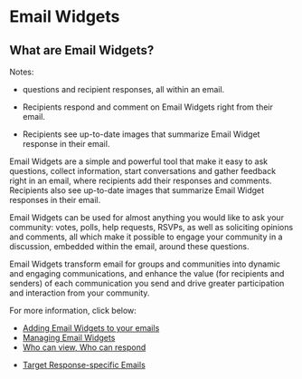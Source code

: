 # Email Widgets

<span id="gv-5widgets-1ewintro"></span>
## What are Email Widgets?

<span class="todo">

Notes:

* questions and recipient responses, all within an email.

* Recipients respond and comment on Email Widgets right from their email.

* Recipients see up-to-date images that summarize Email Widget response in their email.

</span> <!-- todo -->

Email Widgets are a simple and powerful tool that make it easy to ask questions,  collect information, start conversations and gather feedback right in an email, where recipients add their responses and comments.  Recipients also see up-to-date images that summarize Email Widget responses in their email.  

Email Widgets can be used for almost anything you would like to ask your community: votes, polls, help requests, RSVPs, as well as soliciting opinions and comments, all which make it possible to engage your community in a discussion, embedded within the email, around these questions. 

Email Widgets transform email for groups and communities into dynamic and engaging communications, and enhance the value (for recipients and senders) of each communication you send and drive greater participation and interaction from your community.

For more information, click below:

* [Adding Email Widgets to your emails](/5-widgets/2-ewAdd.md?[LINK-QARGS-DOC]#gv-5widgets-2ewadd)
* [Managing Email Widgets](/5-widgets/3-ewManage.md?[LINK-QARGS-DOC]#gv-5widgets-3ewmanage)
* [Who can view, Who can respond](/5-widgets/4-ewDetails.md?[LINK-QARGS-DOC]#gv-5widgets-4ewdetails)

<span class="todo">

* [Target Response-specific Emails](/5-widgets/5-ewTarget.md?[LINK-QARGS-DOC]#gv-5widgets-5ewtarget)

</span> <!-- todo -->
